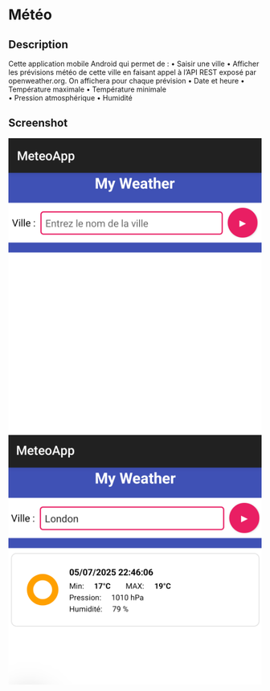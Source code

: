 # Météo

## Description
Cette application mobile Android qui permet de :
• Saisir une ville 
• Afficher les prévisions météo de cette ville en faisant appel à l’API REST exposé par openweather.org. 
On affichera pour chaque prévision
    • Date et heure 
    • Température maximale 
    • Température minimale  
    • Pression atmosphérique 
    • Humidité

## Screenshot
<img src="imgs/startApp.png" />

<img src="imgs/resultApp.png" />